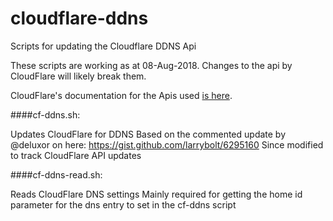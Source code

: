 # cloudflare-ddns
Scripts for updating the Cloudflare DDNS Api

These scripts are working as at 08-Aug-2018. Changes to the api by CloudFlare will likely break them.

CloudFlare's documentation for the Apis used [is here](https://api.cloudflare.com).

####cf-ddns.sh:

Updates CloudFlare for DDNS
Based on the commented update by @deluxor on here: https://gist.github.com/larrybolt/6295160
Since modified to track CloudFlare API updates

####cf-ddns-read.sh:

Reads CloudFlare DNS settings
Mainly required for getting the home id parameter for the dns entry to set in the cf-ddns script
